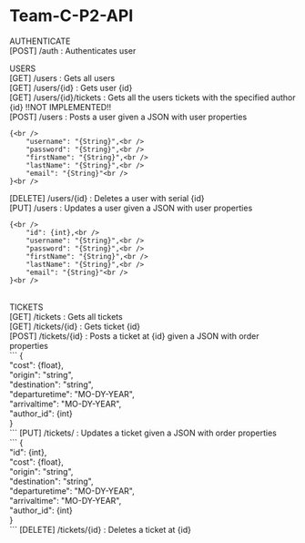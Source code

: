 # Team-C-P2-API

AUTHENTICATE <br />
[POST] /auth : Authenticates user <br />

USERS <br />
[GET] /users : Gets all users  <br />
[GET] /users/{id} : Gets user {id} <br />
[GET] /users/{id}/tickets : Gets all the users tickets with the specified author {id} !!NOT IMPLEMENTED!! <br />
[POST] /users : Posts a user given a JSON with user properties <br />
```
{<br />
    "username": "{String}",<br />
    "password": "{String}",<br />
    "firstName": "{String}",<br />
    "lastName": "{String}",<br />
    "email": "{String}"<br />
}<br />
```
[DELETE] /users/{id} : Deletes a user with serial {id} <br />
[PUT] /users : Updates a user given a JSON with user properties <br />
```
{<br />
    "id": {int},<br />
    "username": "{String}",<br />
    "password": "{String}",<br />
    "firstName": "{String}",<br />
    "lastName": "{String}",<br />
    "email": "{String}"<br />
}<br />
```
<br />
TICKETS <br />
[GET] /tickets : Gets all tickets <br />
[GET] /tickets/{id} : Gets ticket {id} <br />
[POST] /tickets/{id} : Posts a ticket at {id} given a JSON with order properties <br />
```
{<br />
    "cost": {float},<br />
    "origin": "string",<br />
    "destination": "string",<br />
    "departuretime": "MO-DY-YEAR",<br />
    "arrivaltime": "MO-DY-YEAR",<br />
    "author_id": {int}<br />
}<br />
```
[PUT] /tickets/ : Updates a ticket given a JSON with order properties <br />
```
{<br />
    "id": {int},<br />
    "cost": {float},<br />
    "origin": "string",<br />
    "destination": "string",<br />
    "departuretime": "MO-DY-YEAR",<br />
    "arrivaltime": "MO-DY-YEAR",<br />
    "author_id": {int}<br />
}<br />
```
[DELETE] /tickets/{id} : Deletes a ticket at {id} <br />
 
